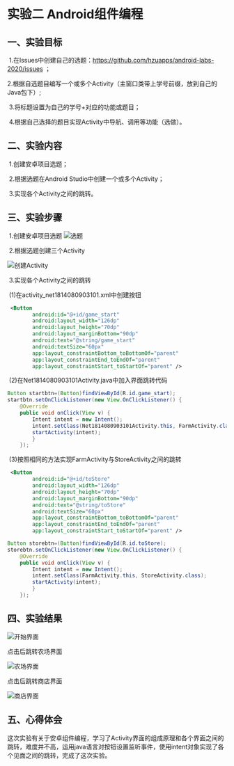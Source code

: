 # 实验二 Android组件编程



## 一、实验目标

​	1.在Issues中创建自己的选题：https://github.com/hzuapps/android-labs-2020/issues ；

​	2.根据自选题目编写一个或多个Activity（主窗口类带上学号前缀，放到自己的Java包下）;

​	3.将标题设置为自己的学号+对应的功能或题目；

​	4.根据自己选择的题目实现Activity中导航、调用等功能（选做）。

## 二、实验内容

​	1.创建安卓项目选题；

​	2.根据选题在Android Studio中创建一个或多个Activity；

​	3.实现各个Activity之间的跳转。

## 三、实验步骤

​	1.创建安卓项目选题	![选题](picture/selection.png)

​	2.根据选题创建三个Activity

![创建Activity](picture/create_Activity.png)

​	3.实现各个Activity之间的跳转

​		(1)在activity_net1814080903101.xml中创建按钮

```xml
 <Button
        android:id="@+id/game_start"
        android:layout_width="126dp"
        android:layout_height="70dp"
        android:layout_marginBottom="90dp"
        android:text="@string/game_start"
        android:textSize="60px"
        app:layout_constraintBottom_toBottomOf="parent"
        app:layout_constraintEnd_toEndOf="parent"
        app:layout_constraintStart_toStartOf="parent" />
```

​	(2)在Net1814080903101Activity.java中加入界面跳转代码

```java
Button startbtn=(Button)findViewById(R.id.game_start);
startbtn.setOnClickListener(new View.OnClickListener() {
	@Override
    public void onClick(View v) {
    	Intent intent = new Intent();
        intent.setClass(Net1814080903101Activity.this, FarmActivity.class);
        startActivity(intent);
        }
    });
```

​	(3)按照相同的方法实现FarmActivity与StoreActivity之间的跳转

```xml
 <Button
        android:id="@+id/toStore"
        android:layout_width="126dp"
        android:layout_height="70dp"
        android:layout_marginBottom="90dp"
        android:text="@string/toStore"
        android:textSize="60px"
        app:layout_constraintBottom_toBottomOf="parent"
        app:layout_constraintEnd_toEndOf="parent"
        app:layout_constraintStart_toStartOf="parent" />
```

```java
Button storebtn=(Button)findViewById(R.id.toStore);
storebtn.setOnClickListener(new View.OnClickListener() {
	@Override
    public void onClick(View v) {
    	Intent intent = new Intent();
        intent.setClass(FarmActivity.this, StoreActivity.class);
        startActivity(intent);
        }
    });
```



## 四、实验结果

![开始界面](picture/exp2_start.png)

点击后跳转农场界面

![农场界面](picture/exp2_farm.png)

点击后跳转商店界面

![商店界面](picture/exp2_store.png)

## 五、心得体会

​		这次实验有关于安卓组件编程，学习了Activity界面的组成原理和各个界面之间的跳转，难度并不高，运用java语言对按钮设置监听事件，使用intent对象实现了各个见面之间的跳转，完成了这次实验。